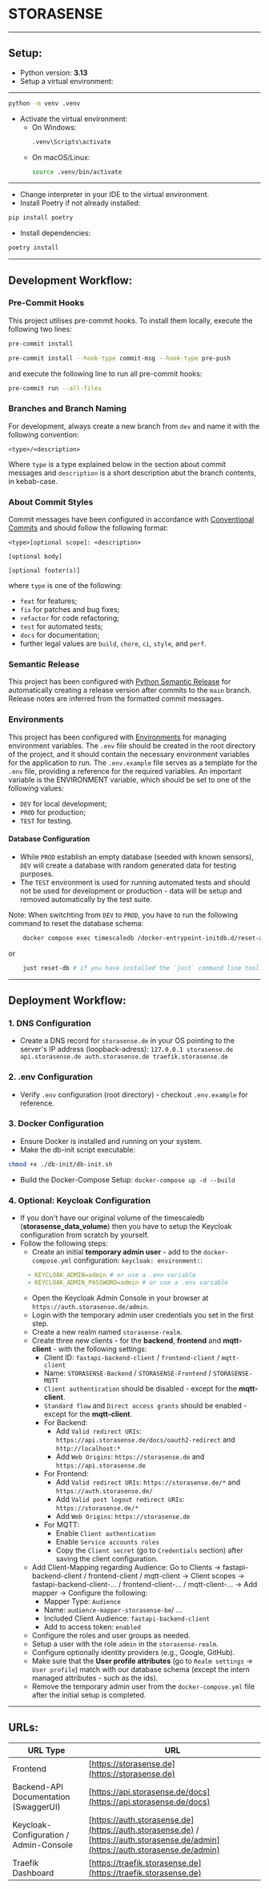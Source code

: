 # STORASENSE
***
## Setup:
- Python version: **3.13**
- Setup a virtual environment:
***
```bash
python -m venv .venv
```
- Activate the virtual environment:
  - On Windows:
    ```bash
    .venv\Scripts\activate
    ```
  - On macOS/Linux:
    ```bash
    source .venv/bin/activate
    ```
***
- Change interpreter in your IDE to the virtual environment.
- Install Poetry if not already installed:
```bash
pip install poetry
```
- Install dependencies:
```bash
poetry install
```
***


## Development Workflow:

### Pre-Commit Hooks

This project utilises pre-commit hooks. To install them locally, execute the following two lines:

```bash
pre-commit install
```

```bash
pre-commit install --hook-type commit-msg --hook-type pre-push
```

and execute the following line to run all pre-commit hooks:

```bash
pre-commit run --all-files
```

### Branches and Branch Naming

For development, always create a new branch from `dev` and name it with the following convention:
```
<type>/<description>
```
Where `type` is a type explained below in the section about commit messages and `description` is a short
description abut the branch contents, in kebab-case.

### About Commit Styles

Commit messages have been configured in accordance with
[Conventional Commits](https://www.conventionalcommits.org/en/v1.0.0/)
and should follow the following format:

```
<type>[optional scope]: <description>

[optional body]

[optional footer(s)]
```

where `type` is one of the following:
- `feat` for features;
- `fix` for patches and bug fixes;
- `refactor` for code refactoring;
- `test` for automated tests;
- `docs` for documentation;
- further legal values are `build`, `chore`, `ci`, `style`, and `perf`.


### Semantic Release

This project has been configured with
[Python Semantic Release](https://github.com/python-semantic-release/python-semantic-release)
for automatically creating a release version after commits to the `main` branch. Release notes
are inferred from the formatted commit messages.

### Environments
This project has been configured with
[Environments](.env.example)
for managing environment variables. The `.env` file should be created in the root directory of the project, and it should contain the necessary environment variables for the application to run. The `.env.example` file serves as a template for the `.env` file, providing a reference for the required variables.
An important variable is the ENVIRONMENT variable, which should be set to one of the following values:
- `DEV` for local development;
- `PROD` for production;
- `TEST` for testing.
#### Database Configuration
- While `PROD` establish an empty database (seeded with known sensors), `DEV` will create a database with random generated data for testing purposes.
- The `TEST` environment is used for running automated tests and should not be used for development or production - data will be setup and removed automatically by the test suite.

Note: When switchting from `DEV` to `PROD`, you have to run the following command to reset the database schema:
```bash
    docker compose exec timescaledb /docker-entrypoint-initdb.d/reset-app-db.sh
```
or

```bash
    just reset-db # if you have installed the `just` command line tool.
```

---

## Deployment Workflow:
### 1.  DNS Configuration
- Create a DNS record for `storasense.de` in your OS pointing to the server's IP address (loopback-adress): `127.0.0.1 storasense.de api.storasense.de auth.storasense.de traefik.storasense.de`
### 2. .env Configuration
- Verify `.env` configuration (root directory) - checkout `.env.example` for reference.
### 3. Docker Configuration
- Ensure Docker is installed and running on your system.
- Make the db-init script executable:
```bash
chmod +x ./db-init/db-init.sh
```
- Build the Docker-Compose Setup: `docker-compose up -d --build`
### 4. Optional: Keycloak Configuration
- If you don't have our original volume of the timescaledb (**storasense_data_volume**) then you have to setup the Keycloak configuration from scratch by yourself.
- Follow the following steps:
  * Create an initial **temporary admin user** - add to the `docker-compose.yml` configuration: `keycloak: environment:`:
  ```yaml
    - KEYCLOAK_ADMIN=admin # or use a .env variable
    - KEYCLOAK_ADMIN_PASSWORD=admin # or use a .env variable
  ```
  * Open the Keycloak Admin Console in your browser at `https://auth.storasense.de/admin`.
  * Login with the temporary admin user credentials you set in the first step.
  * Create a new realm named `storasense-realm`.
  * Create three new clients - for the **backend**, **frontend** and **mqtt-client** - with the following settings:
    * Client ID: `fastapi-backend-client` / `frontend-client` / `mqtt-client`
    * Name: `STORASENSE-Backend` / `STORASENSE-Frontend` / `STORASENSE-MQTT`
    * `Client authentication` should be disabled - except for the **mqtt-client**.
    * `Standard flow` and `Direct access grants` should be enabled - except for the **mqtt-client**.
    * For Backend:
      - Add `Valid redirect URIs`: `https://api.storasense.de/docs/oauth2-redirect` and `http://localhost:*`
      - Add `Web Origins`: `https://storasense.de` and `https://api.storasense.de`
    * For Frontend:
      - Add `Valid redirect URIs`: `https://storasense.de/*` and `https://auth.storasense.de/`
      - Add `Valid post logout redirect URIs`: `https://storasense.de/*`
      - Add `Web Origins`: `https://storasense.de`
    * For MQTT:
      - Enable `Client authentication`
      - Enable `Service accounts roles`
      - Copy the `Client secret` (go to `Credentials` section) after saving the client configuration.
  * Add Client-Mapping regarding Audience: Go to Clients -> fastapi-backend-client / frontend-client / mqtt-client -> Client scopes -> fastapi-backend-client-... / frontend-client-... / mqtt-client-... -> Add mapper -> Configure the following:
    * Mapper Type: `Audience`
    * Name: `audience-mapper-storasense-be`/ ...
    * Included Client Audience: `fastapi-backend-client`
    * Add to access token: `enabled`
  * Configure the roles and user groups as needed.
  * Setup a user with the role `admin` in the `storasense-realm`.
  * Configure optionally identity providers (e.g., Google, GitHub).
  * Make sure that the **User profile attributes** (go to `Realm settings` -> `User profile`) match with our database schema (except the intern managed attributes - such as the ids).
  * Remove the temporary admin user from the `docker-compose.yml` file after the initial setup is completed.
---
## URLs:
| URL Type                                   | URL                                                                                                                             |
|--------------------------------------------|---------------------------------------------------------------------------------------------------------------------------------|
| Frontend                                   | [https://storasense.de](https://storasense.de)
| Backend-API Documentation <br> (SwaggerUI) | [https://api.storasense.de/docs](https://api.storasense.de/docs)                                                                |
| Keycloak-Configuration / Admin-Console     | [https://auth.storasense.de](https://auth.storasense.de) / [https://auth.storasense.de/admin](https://auth.storasense.de/admin) |
| Traefik Dashboard                           | [https://traefik.storasense.de](https://traefik.storasense.de)                                                                  |
